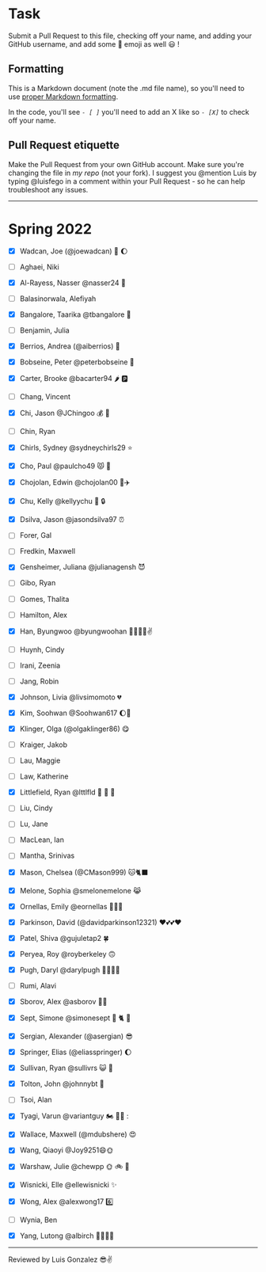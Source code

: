 # Task
Submit a Pull Request to this file, checking off your name, and adding your GitHub username, and add some :rocket: emoji as well :smiley: ! 

## Formatting
This is a Markdown document (note the .md file name), so you'll need to use [proper Markdown formatting](https://help.github.com/articles/basic-writing-and-formatting-syntax/#task-lists). 

In the code, you'll see *`- [ ]`* you'll need to add an X like so *`- [X]`* to check off your name.

## Pull Request etiquette
Make the Pull Request from your own GitHub account. Make sure you're changing the file in _my repo_ (not your fork). I suggest you @mention Luis by typing @luisfego in a comment within your Pull Request - so he can help troubleshoot any issues.  

------------

# Spring 2022

- [X] Wadcan, Joe (@joewadcan) 🚀 🌔

- [ ] Aghaei, Niki

- [x] Al-Rayess, Nasser @nasser24 🌯

- [ ] Balasinorwala, Alefiyah

- [X] Bangalore, Taarika @tbangalore 🦄

- [ ] Benjamin, Julia

- [X] Berrios, Andrea (@aiberrios) 👻

- [X] Bobseine, Peter @peterbobseine 🐻

- [X] Carter, Brooke @bacarter94 🌶️ 🅿️

- [ ] Chang, Vincent

- [x] Chi, Jason @JChingoo 💰 🦛

- [ ] Chin, Ryan

- [x] Chirls, Sydney @sydneychirls29 ⭐

- [x] Cho, Paul @paulcho49 😾 🍫

- [x] Chojolan, Edwin @chojolan00 🐼✈️

- [x] Chu, Kelly @kellyychu 🔑 🔒

- [x] Dsilva, Jason @jasondsilva97 ⏰

- [ ] Forer, Gal

- [ ] Fredkin, Maxwell

- [x] Gensheimer, Juliana @julianagensh 😈

- [ ] Gibo, Ryan

- [ ] Gomes, Thalita

- [ ] Hamilton, Alex

- [x] Han, Byungwoo @byungwoohan 🚀🌔🌙😎✌️

- [ ] Huynh, Cindy

- [ ] Irani, Zeenia

- [ ] Jang, Robin

- [x] Johnson, Livia @livsimomoto 💔

- [x] Kim, Soohwan @Soohwan617 🌔🚀

- [x] Klinger, Olga (@olgaklinger86) 😋


- [ ] Kraiger, Jakob

- [ ] Lau, Maggie

- [ ] Law, Katherine

- [X] Littlefield, Ryan @lttlfld 👋 🐚 🥾

- [ ] Liu, Cindy

- [ ] Lu, Jane

- [ ] MacLean, Ian

- [ ] Mantha, Srinivas

- [X] Mason, Chelsea (@CMason999) 🐱🐈‍⬛

- [x] Melone, Sophia @smelonemelone 😹

- [x] Ornellas, Emily @eornellas 🌟💃🎊

- [X] Parkinson, David (@davidparkinson12321) ❤️💕💕❤️

- [X] Patel, Shiva @gujuletap2 🍀

- [x] Peryea, Roy @royberkeley 🙃

- [X] Pugh, Daryl @darylpugh 👍🏽👍🏽

- [ ] Rumi, Alavi

- [x] Sborov, Alex @asborov 🏌️‍♀️

- [X] Sept, Simone @simonesept 👋 🐈 🌳

- [X] Sergian, Alexander (@asergian) 😎

- [x] Springer, Elias (@eliasspringer) 🌔

- [x] Sullivan, Ryan @sullivrs 😺 🥳

- [x] Tolton, John @johnnybt 🐡

- [ ] Tsoi, Alan

- [X] Tyagi, Varun @variantguy 🏍️ 🏋️‍♂️ :

- [X] Wallace, Maxwell (@mdubshere) 😍 

- [x] Wang, Qiaoyi @Joy9251😄🌞

- [x] Warshaw, Julie @chewpp 🌞 🚲 🍕 

- [X] Wisnicki, Elle @ellewisnicki ✨

- [X] Wong, Alex @alexwong17 6️⃣

- [ ] Wynia, Ben

- [x] Yang, Lutong @albirch 🚴🏻🥎😽

-----------------

Reviewed by Luis Gonzalez 😎✌️ 

